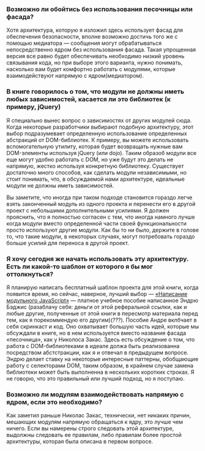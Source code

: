 <!-- ### Frequently Asked Questions -->

### Возможно ли обойтись без использования песочницы или фасада?

Хотя архитектура, которую я изложил здесь использует фасад для обеспечения
безопасности, вполне возможно достичь того же с помощью медиатора — сообщения
могут обрабатываться непосредственно ядром без использования фасада. Такая
упрощенная версия все равно будет обеспечивать необходимо низкий уровень
связывания кода, но при выборе этого варианта, нужно понимать, насколько вам
будет комфортно работать с модулями, которые взаимодействуют напрямую
с ядром(медиатором).

### В книге говорилось о том, что модули не должны иметь любых зависимостей, касается ли это библиотек (к примеру, jQuery)

Я специально вынес вопрос о зависимостях от других модулей сюда. Когда
некоторые разработчики выбирают подобную архитектуру, этот выбор подразумевает
определенную использование определенных абстракций от DOM-библиотек. К примеру,
вы можете использовать вспомогательную утилиту, которая будет возвращать нужные
вам DOM-элементы используя jQuery (или dojo). Таким образоб модули все еще могут
удобно работать с DOM, но уже будут это делать не напрямую, жестко используя
конкретную библиотеку. Существует достаточно много способов, как сделать
модули независимыми, но стоит понимать, что, в обсуждаемой нами архитектуре,
идеальные модули не должны иметь зависимостей.

Вы заметите, что иногда при таком подходе становится гораздо легче взять
законченный модуль из одного проекта и перенести его в другой проект с небольшими
дополнительными усилиями. Я должен прояснить, что я полностью согласен с тем, что
иногда намного лучше когда модули вместо определенной части своей функциональности
просто используют другие модули. Как бы то ни было, держите в голове то, что
такие модули, в некоторых случаях, могут потребовать гораздо больше усилий для
переноса в другой проект.

### Я хочу сегодня же начать использовать эту архитектуру. Есть ли какой-то шаблон от которого я бы мог оттолкнуться?

Я планирую написать бесплатный шаблон проекта для этой книги, когда появится
время, но сейчас, наверное, лучший выбор — [«Написание модульного JavaScript»][14] — 
платное учебное пособие написанное Эндрю Бэджис (разаблачу себя: деньги от этой
реферальной ссылки, как и любые другие, полученные от этой книги в пересмотр
материала перед тем, как я порекоммендую его другим)(???). Пособие Андре вклбчает
в себя скринкаст и код. Оно охватывает большую часть идей, которые мы обсуждали
в книге, но в нем используется вместо названия фасада «песочница», как у Николоса 
Закас. Здесь есть обсуждение о том, что работа с DOM-библиотеками в идеале должа
быть реализованна посредством абстстракции, как я и отвечал в предыдущем вопросе.
Эндрю делает ставку на некоторые интересные паттерны, обобщающие работу с 
селекторами DOM, таким образом, в крайнем случае замена библиотеки может быть
выполненна в нескольких коротких строках. Я не говорю, что это правильный или
лучший подход, но я поступаю.

<!-- A: I plan on releasing a free boilerplate pack for this post when time permits
, but at the moment, your best bet is probably the
'[Writing Modular JavaScript][14]' premium tutorial by Andrew Burgees (for
complete disclosure, this is a referral link as any credits received are re-
invested into reviewing material before I recommend it to others). Andrew's pack
includes a screencast and code and covers most of the main concepts outlined in 
this post but opts for calling the facade a 'sandbox', as per Zakas. There's 
some discussion regarding just how DOM library abstraction should be ideally 
implemented in such an architecture - similar to my answer for the second 
question, Andrew opts for some interesting patterns on generalizing query 
selectors so that at most, switching libraries is a change that can be made in a
few short lines. I'm not saying this is the right or best way to go about this, 
but it's an approach I personally also use. -->

### Возможно ли модулям взаимодействовать напрямую с ядром, если это необходимо?

Как заметил раньше Николас Закас, технически, нет никаких причин, мешающих
модулям напрямую обращаться к ядру, это лучше чем ничего. Если вы намерены
строго следовать этой архитектуре, выдолжны следовать ее правилам, либо
правилам более простой архитектуры, которая была описана в первом вопросе.

<!-- A: As Zakas has previously hinted, there's technically no reason why modules
shouldn't be able to access the core but this is more of a best practice than 
anything. If you want to strictly stick to this architecture you'll need to 
follow the rules defined or opt for a looser architecture as per the answer to 
the first question. -->


[14]: http://bit.ly/orGVOL